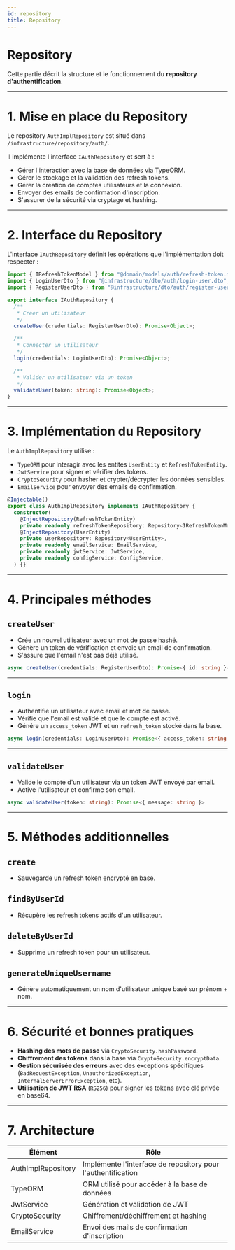 ```yaml
---
id: repository
title: Repository
---
```

# Repository

Cette partie décrit la structure et le fonctionnement du **repository d'authentification**.

---

# 1. Mise en place du Repository

Le repository `AuthImplRepository` est situé dans `/infrastructure/repository/auth/`.

Il implémente l'interface `IAuthRepository` et sert à :
- Gérer l'interaction avec la base de données via TypeORM.
- Gérer le stockage et la validation des refresh tokens.
- Gérer la création de comptes utilisateurs et la connexion.
- Envoyer des emails de confirmation d'inscription.
- S'assurer de la sécurité via cryptage et hashing.

---

# 2. Interface du Repository

L'interface `IAuthRepository` définit les opérations que l'implémentation doit respecter :

```typescript
import { IRefreshTokenModel } from "@domain/models/auth/refresh-token.model";
import { LoginUserDto } from "@infrastructure/dto/auth/login-user.dto";
import { RegisterUserDto } from "@infrastructure/dto/auth/register-user.dto";

export interface IAuthRepository {
  /**
   * Créer un utilisateur
   */
  createUser(credentials: RegisterUserDto): Promise<Object>;

  /**
   * Connecter un utilisateur
   */
  login(credentials: LoginUserDto): Promise<Object>;

  /**
   * Valider un utilisateur via un token
   */
  validateUser(token: string): Promise<Object>;
}
```

---

# 3. Implémentation du Repository

Le `AuthImplRepository` utilise :
- `TypeORM` pour interagir avec les entités `UserEntity` et `RefreshTokenEntity`.
- `JwtService` pour signer et vérifier des tokens.
- `CryptoSecurity` pour hasher et crypter/décrypter les données sensibles.
- `EmailService` pour envoyer des emails de confirmation.

```typescript
@Injectable()
export class AuthImplRepository implements IAuthRepository {
  constructor(
    @InjectRepository(RefreshTokenEntity)
    private readonly refreshTokenRepository: Repository<IRefreshTokenModel>,
    @InjectRepository(UserEntity)
    private userRepository: Repository<UserEntity>,
    private readonly emailService: EmailService,
    private readonly jwtService: JwtService,
    private readonly configService: ConfigService,
  ) {}
```

---

# 4. Principales méthodes

## `createUser`

- Crée un nouvel utilisateur avec un mot de passe hashé.
- Génère un token de vérification et envoie un email de confirmation.
- S'assure que l'email n'est pas déjà utilisé.

```typescript
async createUser(credentials: RegisterUserDto): Promise<{ id: string }>
```

---

## `login`

- Authentifie un utilisateur avec email et mot de passe.
- Vérifie que l'email est validé et que le compte est activé.
- Génére un `access_token` JWT et un `refresh_token` stocké dans la base.

```typescript
async login(credentials: LoginUserDto): Promise<{ access_token: string }>
```

---

## `validateUser`

- Valide le compte d'un utilisateur via un token JWT envoyé par email.
- Active l'utilisateur et confirme son email.

```typescript
async validateUser(token: string): Promise<{ message: string }>
```

---

# 5. Méthodes additionnelles

## `create`

- Sauvegarde un refresh token encrypté en base.

## `findByUserId`

- Récupère les refresh tokens actifs d'un utilisateur.

## `deleteByUserId`

- Supprime un refresh token pour un utilisateur.

## `generateUniqueUsername`

- Génère automatiquement un nom d'utilisateur unique basé sur prénom + nom.

---

# 6. Sécurité et bonnes pratiques

- **Hashing des mots de passe** via `CryptoSecurity.hashPassword`.
- **Chiffrement des tokens** dans la base via `CryptoSecurity.encryptData`.
- **Gestion sécurisée des erreurs** avec des exceptions spécifiques (`BadRequestException`, `UnauthorizedException`, `InternalServerErrorException`, etc).
- **Utilisation de JWT RSA** (`RS256`) pour signer les tokens avec clé privée en base64.

---

# 7. Architecture

| Élément            | Rôle                                                      |
|--------------------|------------------------------------------------------------|
| AuthImplRepository | Implémente l'interface de repository pour l'authentification |
| TypeORM            | ORM utilisé pour accéder à la base de données               |
| JwtService         | Génération et validation de JWT                            |
| CryptoSecurity     | Chiffrement/déchiffrement et hashing                        |
| EmailService       | Envoi des mails de confirmation d'inscription               |
